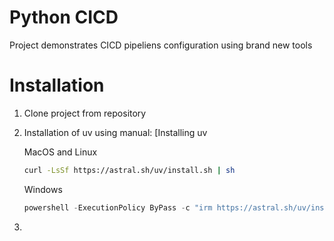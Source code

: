 # Python CICD

Project demonstrates CICD pipeliens configuration using brand new tools

# Installation

1. Clone project from repository
2. Installation of uv using manual: [Installing uv

   MacOS and Linux
   ```bash
   curl -LsSf https://astral.sh/uv/install.sh | sh
   ```

   Windows
   ```powershell
   powershell -ExecutionPolicy ByPass -c "irm https://astral.sh/uv/install.ps1 | iex"
   ```
3.
